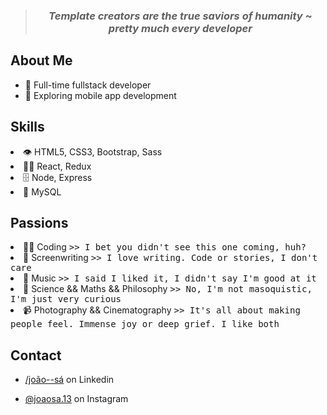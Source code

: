 > <h3 align="center"> <i> Template creators are the true saviors of humanity ~ pretty much every developer </i> </h3>



<h2>About Me</h2>
<ul>
<li>🌸 Full-time fullstack developer</li>
<li>📱 Exploring mobile app development</li>
<p></p>
</ul>

<h2>Skills</h2>
<li>👁️ HTML5, CSS3, Bootstrap, Sass</li>
<li>👨‍💻 React, Redux</li>
<li>🗄 Node, Express</li>
<li>💽 MySQL</li>

<h2>Passions</h2>
<li>👨‍💻 Coding        <tt> >> I bet you didn't see this one coming, huh? </tt> </li>
<li>📜 Screenwriting <tt> >> I love writing. Code or stories, I don't care </tt> </li>
<li>🎤 Music         <tt> >> I said I liked it, I didn't say I'm good at it </tt> </li>
<li>🔭 Science && Maths && Philosophy <tt> >> No, I'm not masoquistic, I'm just very curious </tt> </li>
<!--
<li>🧩 Puzzles and misteries <tt> >> You just discovered an easter egg! Thrilling, right? </tt> </li>
-->
<li>📹 Photography && Cinematography <tt> >> It's all about making people feel. Immense joy or deep grief. I like both </tt> </li>


<h2>Contact</h2>
<ul>
<li> 

[/joão--sá](https://www.linkedin.com/in/jo%C3%A3o--s%C3%A1/) on Linkedin
</li>
<li> 

[@joaosa.13](https://www.instagram.com/joaosa.13/) on Instagram
</li>

</ul>
